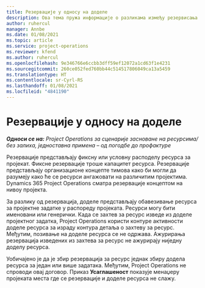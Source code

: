 ```yaml
---
title: Резервације у односу на доделе
description: Ова тема пружа информације о разликама између резервисања ресурса и додељивања ресурса.
author: ruhercul
manager: Annbe
ms.date: 01/08/2021
ms.topic: article
ms.service: project-operations
ms.reviewer: kfend
ms.author: ruhercul
ms.openlocfilehash: 9e346766e6ccbb3dff59ef12072a1cd63f1e4231
ms.sourcegitcommit: 260ce052fed760bb44c514517806049ca13a5459
ms.translationtype: HT
ms.contentlocale: sr-Cyrl-RS
ms.lasthandoff: 01/08/2021
ms.locfileid: "4841190"
---
```

# <a name="bookings-vs-assignments"></a>Резервације у односу на доделе

_**Односи се на:** Project Operations за сценарије засноване на ресурсима/без залиха, једноставна примена – од погодбе до профактуре_

Резервације представљају фиксну или условну расподелу ресурса за пројекат. Фиксне резервације троше капацитет ресурса. Резервације представљају организационе концепте тимова како би могли да разумеју како ће се ресурси ангажовати на различитим пројектима. Dynamics 365 Project Operations сматра резервације концептом на нивоу пројекта. 

За разлику од резервација, доделе представљају обавезивање ресурса за пројектне задатке у распореду пројеката. Ресурси могу бити именовани или генерички.  Када се захтев за ресурс изведе из доделе пројектног задатка, Project Operations користи контуре активности доделе ресурса за израду контура детаља о захтеву за ресурс. Међутим, позивање на доделе ресурса се не одржава. Ажурирања резервација изведених из захтева за ресурс не ажурирају ниједну доделу ресурса.

Уобичајено је да је збир резервација за ресурс једнак збиру додела ресурса за један или више задатака. Међутим, Project Operations не спроводи овај договор. Приказ **Усаглашеност** показује менаџеру пројеката места где се резервације и доделе ресурса не слажу.


